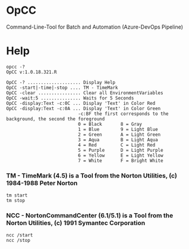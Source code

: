 # OpCC
Command-Line-Tool for Batch and Automation (Azure-DevOps Pipeline)

# Help

    opcc -?
    OpCC v:1.0.18.321.R

    OpCC -? .................... Display Help
    OpCC -start|-time|-stop .... TM - TimeMark
    OpCC -clear ................ Clear all EnvironmentVariables
    OpCC -wait:5 ............... Waits for 5 Seconds
    OpCC -display:Text -c:0C ... Display 'Text' in Color Red
    OpCC -display:Text -c:0A ... Display 'Text' in Color Green
                               -c:BF the first corresponds to the background, the second the foreground
                               0 = Black       8 = Gray
                               1 = Blue        9 = Light Blue
                               2 = Green       A = Light Green
                               3 = Aqua        B = Light Aqua
                               4 = Red         C = Light Red
                               5 = Purple      D = Light Purple
                               6 = Yellow      E = Light Yellow
                               7 = White       F = Bright White

### TM - TimeMark (4.5) is a Tool from the Norton Utilities, (c) 1984-1988 Peter Norton
    tm start
    tm stop

### NCC - NortonCommandCenter (6.1/5.1) is a Tool from the Norton Utilities, (c) 1991 Symantec Corporation
    ncc /start
    ncc /stop
